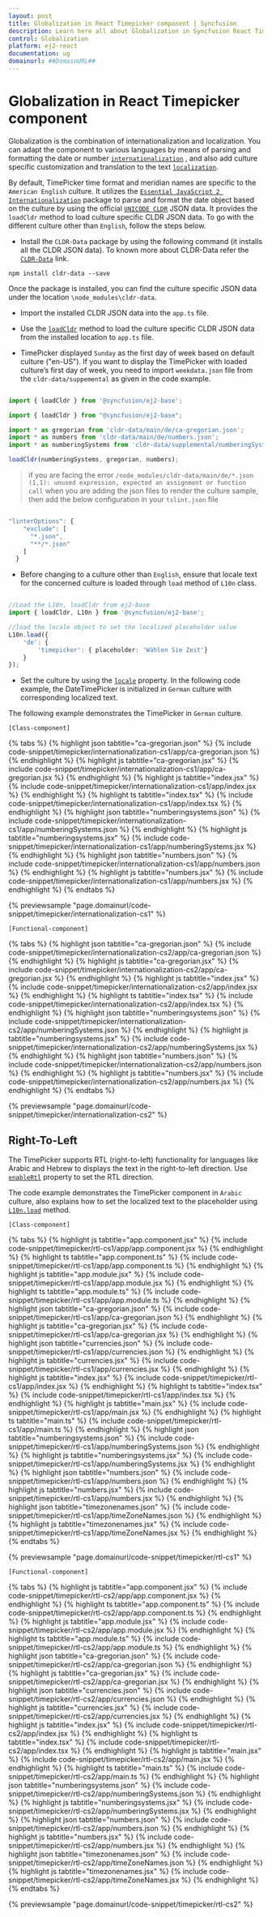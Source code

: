 ```yaml
---
layout: post
title: Globalization in React Timepicker component | Syncfusion
description: Learn here all about Globalization in Syncfusion React Timepicker component of Syncfusion Essential JS 2 and more.
control: Globalization 
platform: ej2-react
documentation: ug
domainurl: ##DomainURL##
---
```


# Globalization in React Timepicker component

Globalization is the combination of internationalization and localization. You can adapt the component to various languages by means of parsing and formatting the date or number [`internationalization`](../common/internationalization/) , and also add culture specific customization and translation to the text [`localization`](../common/localization/).

By default, TimePicker time format and meridian names are specific to the `American English` culture. It utilizes the
[`Essential JavaScript 2 Internationalization`](../common/internationalization) package to parse and format the date object based on the culture by using the official [`UNICODE CLDR`](http://cldr.unicode.org/) JSON data. It provides the `loadCldr` method to load culture specific CLDR JSON data. To go with the different culture other than `English`, follow the steps below.

* Install the `CLDR-Data` package by using the following command (it installs all the CLDR JSON data). To known more about CLDR-Data refer the [`CLDR-Data`](https://cldr.unicode.org/index/cldr-spec/cldr-json-bindings) link.

```
npm install cldr-data --save
```

 Once the package is installed, you can find the culture specific JSON data under the location `\node_modules\cldr-data`.

* Import the installed CLDR JSON data into the `app.ts` file.

* Use the [`loadCldr`](../common/internationalization#cldr-data-dependencies) method to load the culture specific CLDR JSON data from the installed location to `app.ts` file.

* TimePicker displayed `Sunday` as the first day of week based on default culture ("en-US"). If you want to display the TimePicker with loaded culture’s first day of week, you need to import `weekdata.json` file from the `cldr-data/suppemental` as given in the code example.

```ts

import { loadCldr } from '@syncfusion/ej2-base';

import { loadCldr } from "@syncfusion/ej2-base";

import * as gregorian from 'cldr-data/main/de/ca-gregorian.json';
import * as numbers from 'cldr-data/main/de/numbers.json';
import * as numberingSystems from 'cldr-data/supplemental/numberingSystems.json';

loadCldr(numberingSystems, gregorian, numbers);
```

> if you are facing the error `/node_modules/cldr-data/main/de/*.json (1,1): unused expression, expected an assignment or function call` when you are adding the json files to render the culture sample, then add the below configuration in your `tslint.json` file

```ts

"linterOptions": {
    "exclude": [
      "*.json",
      "**/*.json"
    ]
  }
```

* Before changing to a culture other than `English`, ensure that locale text for the concerned culture is loaded through `load` method of `L10n` class.

```ts

//Load the L10n, loadCldr from ej2-base
import { loadCldr, L10n } from '@syncfusion/ej2-base';

//load the locale object to set the localized placeholder value
L10n.load({
    'de': {
        'timepicker': { placeholder: 'Wählen Sie Zeit'}
    }
});
```

* Set the culture by using the [`locale`](https://ej2.syncfusion.com/react/documentation/api/timepicker#locale) property. In the following code example, the DateTimePicker is initialized in `German` culture with corresponding localized text.

The following example demonstrates the TimePicker in `German` culture.

`[Class-component]`

{% tabs %}
{% highlight json tabtitle="ca-gregorian.json" %}
{% include code-snippet/timepicker/internationalization-cs1/app/ca-gregorian.json %}
{% endhighlight %}
{% highlight js tabtitle="ca-gregorian.jsx" %}
{% include code-snippet/timepicker/internationalization-cs1/app/ca-gregorian.jsx %}
{% endhighlight %}
{% highlight js tabtitle="index.jsx" %}
{% include code-snippet/timepicker/internationalization-cs1/app/index.jsx %}
{% endhighlight %}
{% highlight ts tabtitle="index.tsx" %}
{% include code-snippet/timepicker/internationalization-cs1/app/index.tsx %}
{% endhighlight %}
{% highlight json tabtitle="numberingsystems.json" %}
{% include code-snippet/timepicker/internationalization-cs1/app/numberingSystems.json %}
{% endhighlight %}
{% highlight js tabtitle="numberingsystems.jsx" %}
{% include code-snippet/timepicker/internationalization-cs1/app/numberingSystems.jsx %}
{% endhighlight %}
{% highlight json tabtitle="numbers.json" %}
{% include code-snippet/timepicker/internationalization-cs1/app/numbers.json %}
{% endhighlight %}
{% highlight js tabtitle="numbers.jsx" %}
{% include code-snippet/timepicker/internationalization-cs1/app/numbers.jsx %}
{% endhighlight %}
{% endtabs %}

 {% previewsample "page.domainurl/code-snippet/timepicker/internationalization-cs1" %}

`[Functional-component]`

{% tabs %}
{% highlight json tabtitle="ca-gregorian.json" %}
{% include code-snippet/timepicker/internationalization-cs2/app/ca-gregorian.json %}
{% endhighlight %}
{% highlight js tabtitle="ca-gregorian.jsx" %}
{% include code-snippet/timepicker/internationalization-cs2/app/ca-gregorian.jsx %}
{% endhighlight %}
{% highlight js tabtitle="index.jsx" %}
{% include code-snippet/timepicker/internationalization-cs2/app/index.jsx %}
{% endhighlight %}
{% highlight ts tabtitle="index.tsx" %}
{% include code-snippet/timepicker/internationalization-cs2/app/index.tsx %}
{% endhighlight %}
{% highlight json tabtitle="numberingsystems.json" %}
{% include code-snippet/timepicker/internationalization-cs2/app/numberingSystems.json %}
{% endhighlight %}
{% highlight js tabtitle="numberingsystems.jsx" %}
{% include code-snippet/timepicker/internationalization-cs2/app/numberingSystems.jsx %}
{% endhighlight %}
{% highlight json tabtitle="numbers.json" %}
{% include code-snippet/timepicker/internationalization-cs2/app/numbers.json %}
{% endhighlight %}
{% highlight js tabtitle="numbers.jsx" %}
{% include code-snippet/timepicker/internationalization-cs2/app/numbers.jsx %}
{% endhighlight %}
{% endtabs %}

 {% previewsample "page.domainurl/code-snippet/timepicker/internationalization-cs2" %}

## Right-To-Left

The TimePicker supports RTL (right-to-left) functionality for languages like Arabic and Hebrew to displays the text in the right-to-left direction. Use [`enableRtl`](https://ej2.syncfusion.com/react/documentation/api/timepicker#enablertl) property to set the RTL direction.

The code example demonstrates the TimePicker component in `Arabic` culture, also explains how to set the localized text to the placeholder using [`L10n.load`](http://ej2.syncfusion.com/documentation/base/api/l10n/) method.

`[Class-component]`

{% tabs %}
{% highlight js tabtitle="app.component.jsx" %}
{% include code-snippet/timepicker/rtl-cs1/app/app.component.jsx %}
{% endhighlight %}
{% highlight ts tabtitle="app.component.ts" %}
{% include code-snippet/timepicker/rtl-cs1/app/app.component.ts %}
{% endhighlight %}
{% highlight js tabtitle="app.module.jsx" %}
{% include code-snippet/timepicker/rtl-cs1/app/app.module.jsx %}
{% endhighlight %}
{% highlight ts tabtitle="app.module.ts" %}
{% include code-snippet/timepicker/rtl-cs1/app/app.module.ts %}
{% endhighlight %}
{% highlight json tabtitle="ca-gregorian.json" %}
{% include code-snippet/timepicker/rtl-cs1/app/ca-gregorian.json %}
{% endhighlight %}
{% highlight js tabtitle="ca-gregorian.jsx" %}
{% include code-snippet/timepicker/rtl-cs1/app/ca-gregorian.jsx %}
{% endhighlight %}
{% highlight json tabtitle="currencies.json" %}
{% include code-snippet/timepicker/rtl-cs1/app/currencies.json %}
{% endhighlight %}
{% highlight js tabtitle="currencies.jsx" %}
{% include code-snippet/timepicker/rtl-cs1/app/currencies.jsx %}
{% endhighlight %}
{% highlight js tabtitle="index.jsx" %}
{% include code-snippet/timepicker/rtl-cs1/app/index.jsx %}
{% endhighlight %}
{% highlight ts tabtitle="index.tsx" %}
{% include code-snippet/timepicker/rtl-cs1/app/index.tsx %}
{% endhighlight %}
{% highlight js tabtitle="main.jsx" %}
{% include code-snippet/timepicker/rtl-cs1/app/main.jsx %}
{% endhighlight %}
{% highlight ts tabtitle="main.ts" %}
{% include code-snippet/timepicker/rtl-cs1/app/main.ts %}
{% endhighlight %}
{% highlight json tabtitle="numberingsystems.json" %}
{% include code-snippet/timepicker/rtl-cs1/app/numberingSystems.json %}
{% endhighlight %}
{% highlight js tabtitle="numberingsystems.jsx" %}
{% include code-snippet/timepicker/rtl-cs1/app/numberingSystems.jsx %}
{% endhighlight %}
{% highlight json tabtitle="numbers.json" %}
{% include code-snippet/timepicker/rtl-cs1/app/numbers.json %}
{% endhighlight %}
{% highlight js tabtitle="numbers.jsx" %}
{% include code-snippet/timepicker/rtl-cs1/app/numbers.jsx %}
{% endhighlight %}
{% highlight json tabtitle="timezonenames.json" %}
{% include code-snippet/timepicker/rtl-cs1/app/timeZoneNames.json %}
{% endhighlight %}
{% highlight js tabtitle="timezonenames.jsx" %}
{% include code-snippet/timepicker/rtl-cs1/app/timeZoneNames.jsx %}
{% endhighlight %}
{% endtabs %}

 {% previewsample "page.domainurl/code-snippet/timepicker/rtl-cs1" %}

`[Functional-component]`

{% tabs %}
{% highlight js tabtitle="app.component.jsx" %}
{% include code-snippet/timepicker/rtl-cs2/app/app.component.jsx %}
{% endhighlight %}
{% highlight ts tabtitle="app.component.ts" %}
{% include code-snippet/timepicker/rtl-cs2/app/app.component.ts %}
{% endhighlight %}
{% highlight js tabtitle="app.module.jsx" %}
{% include code-snippet/timepicker/rtl-cs2/app/app.module.jsx %}
{% endhighlight %}
{% highlight ts tabtitle="app.module.ts" %}
{% include code-snippet/timepicker/rtl-cs2/app/app.module.ts %}
{% endhighlight %}
{% highlight json tabtitle="ca-gregorian.json" %}
{% include code-snippet/timepicker/rtl-cs2/app/ca-gregorian.json %}
{% endhighlight %}
{% highlight js tabtitle="ca-gregorian.jsx" %}
{% include code-snippet/timepicker/rtl-cs2/app/ca-gregorian.jsx %}
{% endhighlight %}
{% highlight json tabtitle="currencies.json" %}
{% include code-snippet/timepicker/rtl-cs2/app/currencies.json %}
{% endhighlight %}
{% highlight js tabtitle="currencies.jsx" %}
{% include code-snippet/timepicker/rtl-cs2/app/currencies.jsx %}
{% endhighlight %}
{% highlight js tabtitle="index.jsx" %}
{% include code-snippet/timepicker/rtl-cs2/app/index.jsx %}
{% endhighlight %}
{% highlight ts tabtitle="index.tsx" %}
{% include code-snippet/timepicker/rtl-cs2/app/index.tsx %}
{% endhighlight %}
{% highlight js tabtitle="main.jsx" %}
{% include code-snippet/timepicker/rtl-cs2/app/main.jsx %}
{% endhighlight %}
{% highlight ts tabtitle="main.ts" %}
{% include code-snippet/timepicker/rtl-cs2/app/main.ts %}
{% endhighlight %}
{% highlight json tabtitle="numberingsystems.json" %}
{% include code-snippet/timepicker/rtl-cs2/app/numberingSystems.json %}
{% endhighlight %}
{% highlight js tabtitle="numberingsystems.jsx" %}
{% include code-snippet/timepicker/rtl-cs2/app/numberingSystems.jsx %}
{% endhighlight %}
{% highlight json tabtitle="numbers.json" %}
{% include code-snippet/timepicker/rtl-cs2/app/numbers.json %}
{% endhighlight %}
{% highlight js tabtitle="numbers.jsx" %}
{% include code-snippet/timepicker/rtl-cs2/app/numbers.jsx %}
{% endhighlight %}
{% highlight json tabtitle="timezonenames.json" %}
{% include code-snippet/timepicker/rtl-cs2/app/timeZoneNames.json %}
{% endhighlight %}
{% highlight js tabtitle="timezonenames.jsx" %}
{% include code-snippet/timepicker/rtl-cs2/app/timeZoneNames.jsx %}
{% endhighlight %}
{% endtabs %}

 {% previewsample "page.domainurl/code-snippet/timepicker/rtl-cs2" %}